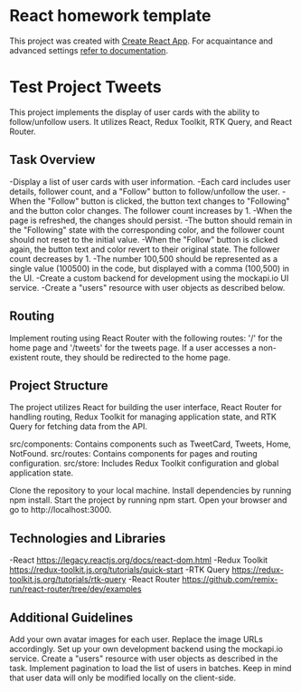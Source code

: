 # React homework template

This project was created with
[Create React App](https://github.com/facebook/create-react-app). For acquaintance
and advanced settings
[refer to documentation](https://facebook.github.io/create-react-app/docs/getting-started).

# Test Project Tweets

This project implements the display of user cards with the ability to follow/unfollow users. It utilizes React, Redux Toolkit, RTK Query, and React Router.

## Task Overview

-Display a list of user cards with user information. -Each card includes user details, follower count, and a "Follow" button to follow/unfollow the user. -When the "Follow" button is clicked, the button text changes to "Following" and the button color changes. The follower count increases by 1. -When the page is refreshed, the changes should persist. -The button should remain in the "Following" state with the corresponding color, and the follower count should not reset to the initial value. -When the "Follow" button is clicked again, the button text and color revert to their original state. The follower count decreases by 1. -The number 100,500 should be represented as a single value (100500) in the code, but displayed with a comma (100,500) in the UI. -Create a custom backend for development using the mockapi.io UI service. -Create a "users" resource with user objects as described below.

## Routing

Implement routing using React Router with the following routes: '/' for the home page and '/tweets' for the tweets page. If a user accesses a non-existent route, they should be redirected to the home page.

## Project Structure

The project utilizes React for building the user interface, React Router for handling routing, Redux Toolkit for managing application state, and RTK Query for fetching data from the API.

src/components: Contains components such as TweetCard, Tweets, Home, NotFound. src/routes: Contains components for pages and routing configuration. src/store: Includes Redux Toolkit configuration and global application state.

Clone the repository to your local machine. Install dependencies by running npm install. Start the project by running npm start. Open your browser and go to http://localhost:3000.


## Technologies and Libraries

-React https://legacy.reactjs.org/docs/react-dom.html -Redux Toolkit https://redux-toolkit.js.org/tutorials/quick-start -RTK Query https://redux-toolkit.js.org/tutorials/rtk-query -React Router https://github.com/remix-run/react-router/tree/dev/examples

## Additional Guidelines

Add your own avatar images for each user. Replace the image URLs accordingly. Set up your own development backend using the mockapi.io service. Create a "users" resource with user objects as described in the task. Implement pagination to load the list of users in batches. Keep in mind that user data will only be modified locally on the client-side.